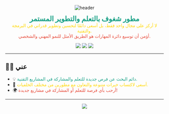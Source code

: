 <p align="center">
  <img src="https://capsule-render.vercel.app/api?type=waving&color=16a085,ffd700,e74c3c&height=180&section=header&text=مجاهد%20عبده&fontSize=40&fontColor=fff" alt="header" />
</p>

<p align="center">
  <b><span style="color:#16a085;font-size:22px;">مطور شغوف بالتعلم والتطوير المستمر</span></b><br>
  <span style="color:#ffd700;">لا أركز على مجال واحد فقط، بل أسعى دائمًا لتحسين وتطوير قدراتي في البرمجة والتقنية.</span><br>
  <span style="color:#e74c3c;">أؤمن أن توسيع دائرة المهارات هو الطريق الأمثل للنمو المهني والشخصي.</span>
</p>

<p align="center">
  <img src="https://img.shields.io/badge/تعلم-مستمر-16a085?style=for-the-badge&logo=github" />
  <img src="https://img.shields.io/badge/مشاريع-مفتوحة%20المصدر-ffd700?style=for-the-badge&logo=github" />
  <img src="https://img.shields.io/badge/تعاون-مجتمعي-e74c3c?style=for-the-badge&logo=github" />
</p>

---

## 🙋‍♂️ عني

- 💡 <span style="color:#16a085;">دائم البحث عن فرص جديدة للتعلم والمشاركة في المشاريع التقنية.</span>
- 🚀 <span style="color:#ffd700;">أسعى لاكتساب خبرات متنوعة والتعاون مع مطورين من مختلف الخلفيات.</span>
- 🌍 <span style="color:#e74c3c;">أرحب بأي فرصة للتعلم أو المشاركة في مشاريع جديدة!</span>

---

<p align="center">
  <img src="https://capsule-render.vercel.app/api?type=waving&color=e74c3c,ffd700,16a085&height=120&section=footer"/>
</p>  